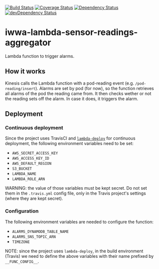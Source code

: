 [![Build Status](https://travis-ci.org/innowatio/iwwa-lambda-sensor-readings-aggregator.svg?branch=master)](https://travis-ci.org/innowatio/iwwa-lambda-sensor-readings-aggregator)
[![Coverage Status](https://coveralls.io/repos/innowatio/iwwa-lambda-sensor-readings-aggregator/badge.svg?branch=master&service=github)](https://coveralls.io/github/innowatio/iwwa-lambda-sensor-readings-aggregator?branch=master)
[![Dependency Status](https://david-dm.org/innowatio/iwwa-lambda-sensor-readings-aggregator.svg)](https://david-dm.org/innowatio/iwwa-lambda-sensor-readings-aggregator)
[![devDependency Status](https://david-dm.org/innowatio/iwwa-lambda-sensor-readings-aggregator/dev-status.svg)](https://david-dm.org/innowatio/iwwa-lambda-sensor-readings-aggregator#info=devDependencies)

# iwwa-lambda-sensor-readings-aggregator

Lambda function to trigger alarms.

## How it works

Kinesis calls the Lambda function with a pod-reading event (e.g.
`/pod-reading/insert`). Alarms are set by pod (for now), so the function
retrieves all alarms of the pod the reading came from. It then checks wether or
not the reading sets off the alarm. In case it does, it triggers the alarm.

## Deployment

### Continuous deployment

Since the project uses TravisCI and
[`lambda-deploy`](https://github.com/innowatio/lambda-deploy/) for continuous
deployment, the following environment variables need to be set:

- `AWS_SECRET_ACCESS_KEY`
- `AWS_ACCESS_KEY_ID`
- `AWS_DEFAULT_REGION`
- `S3_BUCKET`
- `LAMBDA_NAME`
- `LAMBDA_ROLE_ARN`

WARNING: the value of those variables must be kept secret. Do not set them in
the `.travis.yml` config file, only in the Travis project's settings (where they
are kept secret).

### Configuration

The following environment variables are needed to configure the function:

- `ALARMS_DYNAMODB_TABLE_NAME`
- `ALARMS_SNS_TOPIC_ARN`
- `TIMEZONE`

NOTE: since the project uses `lambda-deploy`, in the build environment (Travis)
we need to define the above variables with their name prefixed by
`__FUNC_CONFIG__`.
